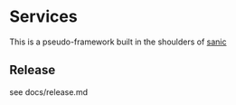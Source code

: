 # Services

This is a pseudo-framework built in the shoulders of [sanic](sanic.dev/)



## Release

see docs/release.md


